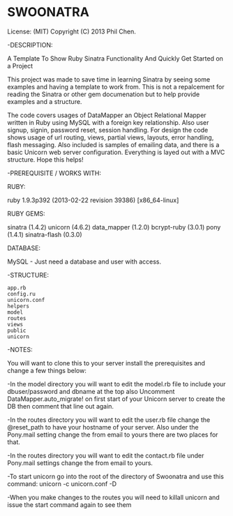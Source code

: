 SWOONATRA
=========
License: (MIT) Copyright (C) 2013 Phil Chen.

-DESCRIPTION:

A Template To Show Ruby Sinatra Functionality And Quickly Get Started on a Project

This project was made to save time in learning Sinatra by seeing some examples and having a template to work from.
This is not a repalcement for reading the Sinatra or other gem documenation but to help provide examples and
a structure.

The code covers usages of DataMapper an Object Relational Mapper written in Ruby using MySQL with a foreign key
relationship. Also user signup, signin, password reset, session handling. For design the code shows usage of
url routing, views, partial views, layouts, error handling, flash messaging. Also included is samples of emailing data,
and there is a basic Unicorn web server configuration. Everything is layed out with a MVC structure. Hope this helps!

-PREREQUISITE / WORKS WITH:

RUBY:

ruby 1.9.3p392 (2013-02-22 revision 39386) [x86_64-linux]

RUBY GEMS:

sinatra (1.4.2)
unicorn (4.6.2)
data_mapper (1.2.0)
bcrypt-ruby (3.0.1)
pony (1.4.1)
sinatra-flash (0.3.0)

DATABASE:

MySQL - Just need a database and user with access.


-STRUCTURE:

    app.rb
    config.ru
    unicorn.conf
    helpers
    model
    routes
    views
    public
    unicorn
    
-NOTES:

 You will want to clone this to your server install the prerequisites and change a few things below:
 
-In the model directory you will want to edit the model.rb file to include your dbuser/password and dbname at the top
 also Uncomment DataMapper.auto_migrate! on first start of your Unicorn server to create the DB then comment that line
 out again.

-In the routes directory you will want to edit the user.rb file change the @reset_path to have your hostname of your
 server. Also under the Pony.mail setting change the from email to yours there are two places for that.

-In the routes directory you will want to edit the contact.rb file under Pony.mail settings change the from email to
 yours.
 
-To start unicorn go into the root of the directory of Swoonatra and use this command: unicorn -c unicorn.conf -D

-When you make changes to the routes you will need to killall unicorn and issue the start command again to see them

